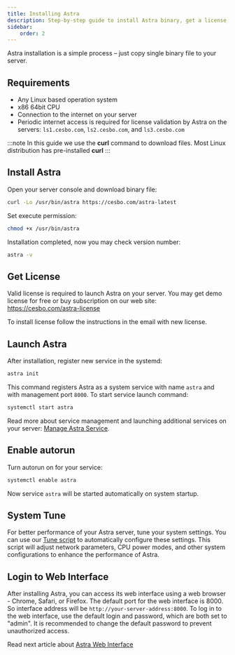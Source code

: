 ```yaml
---
title: Installing Astra
description: Step-by-step guide to install Astra binary, get a license, and set up the system service
sidebar:
    order: 2
---
```


Astra installation is a simple process – just copy single binary file to your server.

## Requirements

- Any Linux based operation system
- x86 64bit CPU
- Connection to the internet on your server
- Periodic internet access is required for license validation by Astra on the servers: `ls1.cesbo.com`, `ls2.cesbo.com`, and `ls3.cesbo.com`

:::note
In this guide we use the **curl** command to download files. Most Linux distribution has pre-installed **curl**
:::

## Install Astra

Open your server console and download binary file:

```sh
curl -Lo /usr/bin/astra https://cesbo.com/astra-latest
```

Set execute permission:

```sh
chmod +x /usr/bin/astra
```

Installation completed, now you may check version number:

```sh
astra -v
```

## Get License

Valid license is required to launch Astra on your server. You may get demo license for free or buy subscription on our web site: https://cesbo.com/astra-license

To install license follow the instructions in the email with new license.

## Launch Astra

After installation, register new service in the systemd:

```sh
astra init
```

This command registers Astra as a system service with name `astra` and with management port `8000`. To start service launch command:

```sh
systemctl start astra
```

Read more about service management and launching additional services on your server: [Manage Astra Service](/en/astra/admin-guide/manage-service).

## Enable autorun

Turn autorun on for your service:

```sh
systemctl enable astra
```

Now service `astra` will be started automatically on system startup.

## System Tune

For better performance of your Astra server, tune your system settings. You can use our [Tune script](/en/articles/system/tune/) to automatically configure these settings. This script will adjust network parameters, CPU power modes, and other system configurations to enhance the performance of Astra.

## Login to Web Interface

After installing Astra, you can access its web interface using a web browser - Chrome, Safari, or Firefox. The default port for the web interface is 8000. So interface address will be `http://your-server-address:8000`.
To log in to the web interface, use the default login and password, which are both set to "admin".  It is recommended to change the default password to prevent unauthorized access.

Read next article about [Astra Web Interface](/en/astra/getting-started/web-interface)

